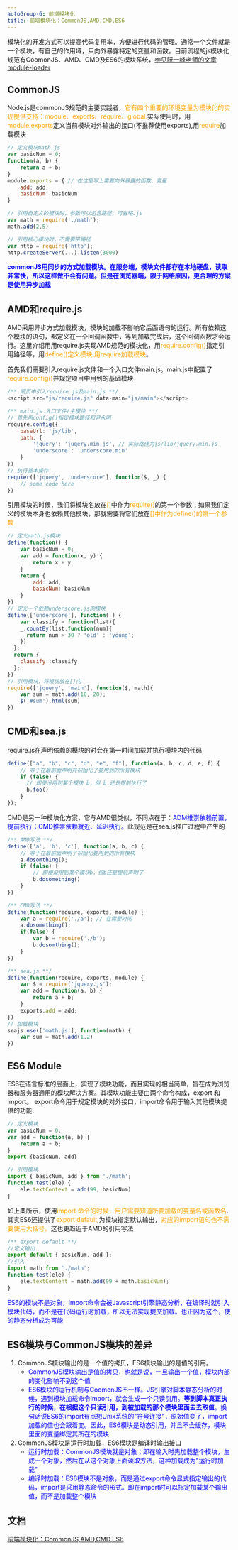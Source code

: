 ```yaml
---
autoGroup-6: 前端模块化
title: 前端模块化：CommonJS,AMD,CMD,ES6
---
```

模块化的开发方式可以提高代码复用率，方便进行代码的管理。通常一个文件就是一个模块，有自己的作用域，只向外暴露特定的变量和函数。目前流程的js模块化规范有CoomonJS、AMD、CMD及ES6的模块系统，[参见阮一峰老师的文章 module-loader ](https://es6.ruanyifeng.com/#docs/module-loader)

## CommonJS
Node.js是commonJS规范的主要实践者，<span style="color:orange">它有四个重要的环境变量为模块化的实现提供支持：module、exports、require、global.</span>实际使用时，用<span style="color:orange">module.exports</span>定义当前模块对外输出的接口(不推荐使用exports),用<span style="color:orange">require</span>加载模块
```javascript
// 定义模块math.js
var basicNum = 0;
function(a, b) {
    return a + b;
}
module.exports = { // 在这里写上需要向外暴露的函数、变量
    add: add,
    basicNum: basicNum
}

// 引用自定义的模块时，参数可以包含路径，可省略.js
var math = require('./math');
math.add(2,5)

// 引用核心模块时，不需要带路径
var http = require('http');
http.createServer(...).listen(3000)
```
**<span style="color: blue">commonJS用同步的方式加载模块。在服务端，模块文件都存在本地硬盘，读取非常快，所以这样做不会有问题。但是在浏览器端，限于网络原因，更合理的方案是使用异步加载</span>**

## AMD和require.js
AMD采用异步方式加载模块，模块的加载不影响它后面语句的运行。所有依赖这个模块的语句，都定义在一个回调函数中，等到加载完成后，这个回调函数才会运行。这里介绍用用require.js实现AMD规范的模块化，用<span style="color:orange">require.config()</span>指定引用路径等，用<span style="color:orange">define()定义模块,用require加载模块</span>。

首先我们需要引入require.js文件和一个入口文件main.js。main.js中配置了<span style="color:orange">require.config()</span>并规定项目中用到的基础模块
```javascript
/** 网页中引入require.js及main.js **/
<script src="js/require.js" data-main="js/main"></script>

/** main.js 入口文件/主模块 **/
// 首先用config()指定模块路径和尹永明
require.config({
    baseUrl: 'js/lib',
    path: {
        'jquery': 'juqery.min.js', // 实际路径为js/lib/jquery.min.js
        'underscore': 'underscore.min'
    }
})
// 执行基本操作
requier(['jquery', 'underscore'], function($, _) {
    // some code here
})
```
引用模块的时候，我们将模块名放在<span style="color:orange">[]</span>中作为<span style="color:orange">require()</span>的第一个参数；如果我们定义的模块本身也依赖其他模块，那就需要将它们放在<span style="color:orange">[]中作为define()的第一个参数</span>
```javascript
// 定义math.js模块
define(function() {
    var basicNum = 0;
    var add = function(x, y) {
        return x + y
    }
    return {
        add: add,
        basicNum: basicNum
    }
})
// 定义一个依赖underscore.js的模块
define(['underscore'], function(_) {
    var classify = function(list){
    _.countBy(list,function(num){
      return num > 30 ? 'old' : 'young';
    })
  };
  return {
    classify :classify
  };
})
// 引用模块，将模块放在[]内
require(['jquery', 'main'], function($, math){
    var sum = math.add(10, 20);
    $('#sum').html(sum)
})
```
## CMD和sea.js
require.js在声明依赖的模块的时会在第一时间加载并执行模块内的代码
```javascript
define(["a", "b", "c", "d", "e", "f"], function(a, b, c, d, e, f) { 
    // 等于在最前面声明并初始化了要用到的所有模块
    if (false) {
      // 即便没用到某个模块 b，但 b 还是提前执行了
      b.foo()
    } 
});
```
CMD是另一种模块化方案，它与AMD很类似，不同点在于：<span style="color: blue">ADM推崇依赖前置，提前执行；CMD推崇依赖就近、延迟执行。</span>此规范是在sea.js推广过程中产生的
```javascript
/** AMD写法 **/
define(['a', 'b', 'c'], function(a, b, c) {
    // 等于在最前面声明了初始化要用到的所有模块
    a.dosomthing();
    if (false) {
        // 即便没用到某个模块b，但b还是提前声明了
        b.dosomething()
    }
})

/** CMD写法 **/
define(function(require, exports, module) {
    var a = require('./a'); // 在需要时间
    a.dosomething();
    if(false) {
        var b = require('./b');
        b.dosomthing();
    }
})

/** sea.js **/
define(function(require, exports, module) {
    var $ = require('jquery.js');
    var add = function(a, b) {
        return a + b;
    }
    exports.add = add;
})
// 加载模块
seajs.use(['math.js'], function(math) {
    var sum = math.add(1,2)
})
```
## ES6 Module
ES6在语言标准的层面上，实现了模块功能，而且实现的相当简单，旨在成为浏览器和服务器通用的模块解决方案。其模块功能主要由两个命令构成，<span tyle="color: orange">export 和import。 export命令用于规定模块的对外接口，import命令用于输入其他模块提供的功能</span>.
```javascript
// 定义模块
var basicNum = 0;
var add = function(a, b) {
    return a + b;
}
export {basicNum, add}

// 引用模块
import { basicNum, add } from './math';
function test(ele) {
    ele.textContext = add(99, basicNum)
}
```
如上栗所示，使用<span style="color: orange">import 命令的时候，用户需要知道所要加载的变量名或函数名</span>.其实ES6还提供了<span style="color: orange">export default</span>,为模块指定默认输出，<span style="color: orange">对应的import语句也不需要使用大括号。</span>这也更趋近于AMD的引用写法
```javascript
/** export default **/
//定义输出
export default { basicNum, add };
//引入
import math from './math';
function test(ele) {
    ele.textContent = math.add(99 + math.basicNum);
}
```
<span style="color: blue">ES6的模块不是对象，import命令会被Javascript引擎静态分析，在编译时就引入模块代码，而不是在代码运行时加载，所以无法实现提交加载。也正因为这个，使的静态分析成为可能</span>

## ES6模块与CommonJS模块的差异
1. CommonJS模块输出的是一个值的拷贝，ES6模块输出的是值的引用。
    - <span style="color: blue">CommonJS模块输出是值的拷贝，也就是说，一旦输出一个值，模块内部的变化影响不到这个值</span>
    - <span style="color: blue">ES6模块的运行机制与CoomonJS不一样。JS引擎对脚本静态分析的时候，遇到模块加载命令import，就会生成一个只读引用。**等到脚本真正执行的时候，在根据这个只读引用，到被加载的那个模块里面去去取值**。换句话说ES6的import有点想Unix系统的"符号连接"，原始值变了，import加载的值也会跟着变。因此，ES6模块是动态引用，并且不会缓存，模块里面的变量绑定其所在的模块</span>
2. CommonJS模块是运行时加载，ES6模块是编译时输出接口
    - <span style="color: blue">运行时加载：CommonJS模块就是对象；即在输入时先加载整个模块，生成一个对象，然后在从这个对象上面读取方法，这种加载成为"运行时加载"</span>
    - <span style="color: blue">编译时加载：ES6模块不是对象，而是通过export命令显式指定输出的代码，import是采用静态命令的形式。即在import时可以指定加载某个输出值，而不是加载整个模块</span>
## 文档
[前端模块化：CommonJS,AMD,CMD,ES6](https://juejin.cn/post/6844903576309858318)
